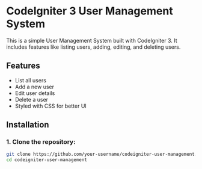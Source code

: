 # CodeIgniter 3 User Management System

This is a simple User Management System built with CodeIgniter 3. It includes features like listing users, adding, editing, and deleting users.

## Features
- List all users
- Add a new user
- Edit user details
- Delete a user
- Styled with CSS for better UI

## Installation

### 1. Clone the repository:
```sh
git clone https://github.com/your-username/codeigniter-user-management.git
cd codeigniter-user-management
